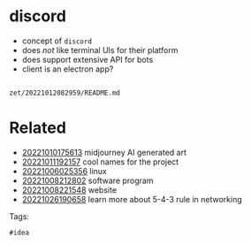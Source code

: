 # discord

- concept of `discord`
- does *not* like terminal UIs for their platform
- does support extensive API for bots
- client is an electron app?

```
```

` zet/20221012082959/README.md `

# Related

- [20221010175613](/zet/20221010175613/README.md) midjourney AI generated art
- [20221011192157](/zet/20221011192157/README.md) cool names for the project
- [20221006025356](/zet/20221006025356/README.md) linux
- [20221008212802](/zet/20221008212802/README.md) software program
- [20221008221548](/zet/20221008221548/README.md) website
- [20221026190658](/zet/20221026190658/README.md) learn more about 5-4-3 rule in networking

Tags:

    #idea
